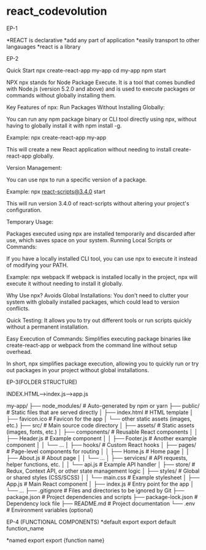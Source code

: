 # react_codevolution
EP-1

*REACT is declarative
*add any part of application
*easily transport to other langauages
*react is a library

EP-2

Quick Start
npx create-react-app my-app
cd my-app
npm start

NPX
npx stands for Node Package Execute. It is a tool that comes bundled with Node.js (version 5.2.0 and above) and is used to execute packages or commands without globally installing them.

Key Features of npx:
Run Packages Without Installing Globally:

You can run any npm package binary or CLI tool directly using npx, without having to globally install it with npm install -g.

Example:
npx create-react-app my-app

This will create a new React application without needing to install create-react-app globally.

Version Management:

You can use npx to run a specific version of a package.

Example:
npx react-scripts@3.4.0 start

This will run version 3.4.0 of react-scripts without altering your project's configuration.

Temporary Usage:

Packages executed using npx are installed temporarily and discarded after use, which saves space on your system.
Running Local Scripts or Commands:

If you have a locally installed CLI tool, you can use npx to execute it instead of modifying your PATH.

Example:
npx webpack
If webpack is installed locally in the project, npx will execute it without needing to install it globally.

Why Use npx?
Avoids Global Installations: You don’t need to clutter your system with globally installed packages, which could lead to version conflicts.

Quick Testing: It allows you to try out different tools or run scripts quickly without a permanent installation.

Easy Execution of Commands: Simplifies executing package binaries like create-react-app or webpack from the command line without setup overhead.

In short, npx simplifies package execution, allowing you to quickly run or try out packages in your project without global installations.

EP-3(FOLDER STRUCTURE)

INDEX.HTML-->index.js-->app.js

my-app/
├── node_modules/         # Auto-generated by npm or yarn
├── public/               # Static files that are served directly
│   ├── index.html        # HTML template
│   ├── favicon.ico       # Favicon for the app
│   └── other static assets (images, etc.)
├── src/                  # Main source code directory
│   ├── assets/           # Static assets (images, fonts, etc.)
│   ├── components/       # Reusable React components
│   │   ├── Header.js     # Example component
│   │   ├── Footer.js     # Another example component
│   │   └── ...
│   ├── hooks/            # Custom React hooks
│   ├── pages/            # Page-level components for routing
│   │   ├── Home.js       # Home page
│   │   ├── About.js      # About page
│   │   └── ...
│   ├── services/         # API requests, helper functions, etc.
│   │   └── api.js        # Example API handler
│   ├── store/            # Redux, Context API, or other state management logic
│   ├── styles/           # Global or shared styles (CSS/SCSS)
│   │   └── main.css      # Example stylesheet
│   ├── App.js            # Main React component
│   ├── index.js          # Entry point for the app
│   └── ...
├── .gitignore            # Files and directories to be ignored by Git
├── package.json          # Project dependencies and scripts
├── package-lock.json     # Dependency lock file
├── README.md             # Project documentation
└── .env                  # Environment variables (optional)

EP-4
(FUNCTIONAL COMPONENTS)
*default export
 export default function_name

*named export
 export {function name}